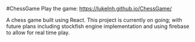 #ChessGame
  Play the game: https://lukelnh.github.io/ChessGame/
  
  A chess game built using React. This project is currently on going; with future plans including stockfish engine implementation and using firebase to allow for real time play.
